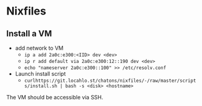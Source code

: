 # Nixfiles

## Install a VM

* add network to VM
  * `ip a add 2a0c:e300:<IID> dev <dev>`
  * `ip r add default via 2a0c:e300:12::190 dev <dev>`
  * `echo "nameserver 2a0c:e300::100" >> /etc/resolv.conf`
* Launch install script
  * `curlhttps://git.locahlo.st/chatons/nixfiles/-/raw/master/scripts/install.sh | bash -s <disk> <hostname>`

The VM should be accessible via SSH.
